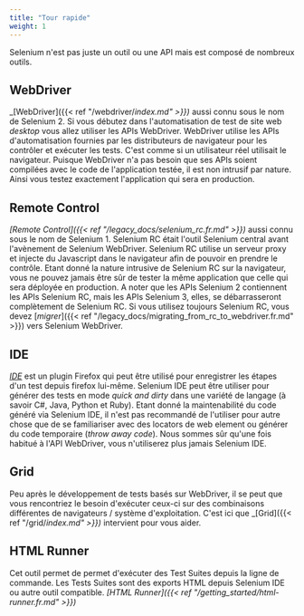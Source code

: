 ```yaml
---
title: "Tour rapide"
weight: 1
---
```


Selenium n'est pas juste un outil ou une API
mais est composé de nombreux outils.

## WebDriver

_[WebDriver]({{< ref "/webdriver/_index.md" >}})_ aussi connu sous le nom de Selenium 2.
Si vous débutez dans l'automatisation de test de site web _desktop_ vous allez utiliser les APIs WebDriver.
WebDriver utilise les APIs d'automatisation fournies par les distributeurs de navigateur 
pour les contrôler et exécuter les tests. 
C'est comme si un utilisateur réel utilisait le navigateur. 
Puisque WebDriver n'a pas besoin que ses APIs soient compilées avec le code de l'application testée,
il est non intrusif par nature. Ainsi vous testez exactement l'application qui sera en production.

## Remote Control

_[Remote Control]({{< ref "/legacy_docs/selenium_rc.fr.md" >}})_
aussi connu sous le nom de Selenium 1.
Selenium RC était l'outil Selenium central avant l'avènement de Selenium WebDriver.
Selenium RC utilise un serveur proxy et injecte du Javascript dans le navigateur 
afin de pouvoir en prendre le contrôle.
Etant donné la nature intrusive de Selenium RC sur la navigateur, 
vous ne pouvez jamais être sûr de tester la même application 
que celle qui sera déployée en production. 
A noter que les APIs Selenium 2 contiennent les APIs Selenium RC,
mais les APIs Selenium 3, elles, se débarrasseront complètement de Selenium RC.
Si vous utilisez toujours Selenium RC, vous devez 
[_migrer_]({{< ref "/legacy_docs/migrating_from_rc_to_webdriver.fr.md" >}})
vers Selenium WebDriver.


## IDE

_[IDE](https://www.seleniumhq.org/selenium-ide)_ est un plugin Firefox
qui peut être utilisé pour enregistrer les étapes d'un test depuis firefox lui-même.
Selenium IDE peut être utiliser pour générer des tests en mode _quick and dirty_
dans une variété de langage (à savoir C#, Java, Python et Ruby).
Etant donné la maintenabilité du code généré via Selenium IDE,
il n'est pas recommandé de l'utiliser pour autre chose que
de se familiariser avec des locators de web element
ou générer du code temporaire (_throw away code_).
Nous sommes sûr qu'une fois habitué à l'API WebDriver, 
vous n'utiliserez plus jamais Selenium IDE.


## Grid

Peu après le développement de tests basés sur WebDriver,
il se peut que vous rencontriez le besoin d'exécuter ceux-ci
sur des combinaisons différentes de navigateurs / système d'exploitation.
C'est ici que _[Grid]({{< ref "/grid/_index.md" >}})_ intervient pour vous aider.


## HTML Runner

Cet outil permet de permet d'exécuter des Test Suites depuis la ligne de commande.
Les Tests Suites sont des exports HTML depuis Selenium IDE ou autre outil compatible. _[HTML Runner]({{< ref "/getting_started/html-runner.fr.md" >}})_


